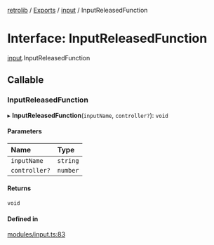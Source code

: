 [retrolib](../README.md) / [Exports](../modules.md) / [input](../modules/input.md) / InputReleasedFunction

# Interface: InputReleasedFunction

[input](../modules/input.md).InputReleasedFunction

## Callable

### InputReleasedFunction

▸ **InputReleasedFunction**(`inputName`, `controller?`): `void`

#### Parameters

| Name | Type |
| :------ | :------ |
| `inputName` | `string` |
| `controller?` | `number` |

#### Returns

`void`

#### Defined in

[modules/input.ts:83](https://github.com/philbgarner/retrolib/blob/7d31d65/src/modules/input.ts#L83)
